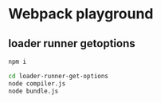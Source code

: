 # Webpack playground

## loader runner getoptions

```bash
npm i

cd loader-runner-get-options
node compiler.js
node bundle.js
```
